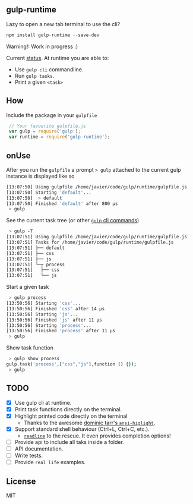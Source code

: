 ## gulp-runtime

 Lazy to open a new tab terminal to use the cli?

```js
npm install gulp-runtime --save-dev
```

 Warning!: Work in progress :)

 Current [status](./#todo). At runtime you are able to:
  - Use `gulp cli` commandline.
  - Run `gulp tasks`.
  - Print a given `<task>`

## How

Include the package in your `gulpfile`

```js
 // Your favourite gulpfile.js
 var gulp = require('gulp');
 var runtime = require('gulp-runtime');
```

## onUse

After you run the `gulpfile` a prompt ` > gulp ` attached to the current gulp instance is displayed like so

```bash
[13:07:50] Using gulpfile /home/javier/code/gulp/runtime/gulpfile.js
[13:07:50] Starting 'default'...
[13:07:50]  > default
[13:07:50] Finished 'default' after 800 μs
 > gulp
```


See the current task tree (or other [`gulp` cli commands](https://github.com/gulpjs/gulp/blob/master/docs/CLI.md))
```bash
 > gulp -T
[13:07:51] Using gulpfile /home/javier/code/gulp/runtime/gulpfile.js
[13:07:51] Tasks for /home/javier/code/gulp/runtime/gulpfile.js
[13:07:51] ├── default
[13:07:51] ├── css
[13:07:51] ├── js
[13:07:51] └─┬ process
[13:07:51]   ├── css
[13:07:51]   └── js
```
Start a given task
```bash
 > gulp process
[13:50:56] Starting 'css'...
[13:50:56] Finished 'css' after 14 μs
[13:50:56] Starting 'js'...
[13:50:56] Finished 'js' after 11 μs
[13:50:56] Starting 'process'...
[13:50:56] Finished 'process' after 11 μs
 > gulp
```

Show task function
``` bash
 > gulp show process
gulp.task('process',["css","js"],function () {});
 > gulp
```

## TODO

 - [X] Use gulp cli at runtime.
 - [X] Print task functions directly on the terminal.
 - [X] Highlight printed code directly on the terminal
      * Thanks to the awesome [dominic tarr's `ansi-higlight`](https://github.com/dominictarr/ansi-highlight).
 - [X] Support standard shell behaviour (Ctrl+L, Ctrl+C, etc.).
    * [`readline`](http://nodejs.org/api/readline.html) to the rescue. It even provides completion options!
 - [ ] Provide api to include all taks inside a folder.
 - [ ] API documentation.
 - [ ] Write tests.
 - [ ] Provide `real life` examples.

## License

MIT

